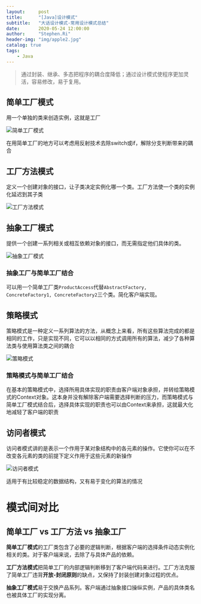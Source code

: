 ```yaml
---
layout:     post
title:      "[Java]设计模式"
subtitle:   "大话设计模式-常用设计模式总结"
date:       2020-05-24 12:00:00
author:     "Stephen.Ri"
header-img: "img/apple2.jpg"
catalog: true
tags:
    - Java
--- 
```


> 通过封装、继承、多态把程序的耦合度降低；通过设计模式使程序更加灵活，容易修改，易于复用。

## 简单工厂模式

用一个单独的类来创造实例，这就是工厂

![简单工厂模式]({{site.baseurl}}/img/imgInBlog/pattern0.jpg)

在用简单工厂的地方可以考虑用反射技术去除switch或if，解除分支判断带来的耦合

## 工厂方法模式

定义一个创建对象的接口，让子类决定实例化哪一个类。工厂方法使一个类的实例化延迟到其子类

![工厂方法模式]({{site.baseurl}}/img/imgInBlog/pattern3.png)

## 抽象工厂模式

提供一个创建一系列相关或相互依赖对象的接口，而无需指定他们具体的类。

![抽象工厂模式]({{site.baseurl}}/img/imgInBlog/pattern4.jpg)

### 抽象工厂与简单工厂结合

可以用一个简单工厂类`ProductAccess`代替`AbstractFactory, ConcreteFactory1, ConcreteFactory2`三个类。简化客户端实现。

## 策略模式

策略模式是一种定义一系列算法的方法，从概念上来看，所有这些算法完成的都是相同的工作，只是实现不同，它可以以相同的方式调用所有的算法，减少了各种算法类与使用算法类之间的耦合

![策略模式]({{site.baseurl}}/img/imgInBlog/pattern1.jpg)

### 策略模式与简单工厂结合

在基本的策略模式中，选择所用具体实现的职责由客户端对象承担，并转给策略模式的Context对象。这本身并没有解除客户端需要选择判断的压力，而策略模式与简单工厂模式结合后，选择具体实现的职责也可以由Context来承担，这就最大化地减轻了客户端的职责

## 访问者模式

访问者模式讲的是表示一个作用于某对象结构中的各元素的操作。它使你可以在不改变各元素的类的前提下定义作用于这些元素的新操作

![访问者模式]({{site.baseurl}}/img/imgInBlog/pattern2.png)

适用于有比较稳定的数据结构，又有易于变化的算法的情况

# 模式间对比

## 简单工厂 vs 工厂方法 vs 抽象工厂

**简单工厂模式**的工厂类包含了必要的逻辑判断，根据客户端的选择条件动态实例化相关的类。对于客户端来说，去除了与具体产品的依赖。

**工厂方法模式**把简单工厂的内部逻辑判断移到了客户端代码来进行。工厂方法克服了简单工厂违背**开放-封闭原则**的缺点，又保持了封装创建对象过程的优点。

**抽象工厂模式**易于交换产品系列。客户端通过抽象接口操纵实例，产品的具体类名也被具体工厂的实现分离。